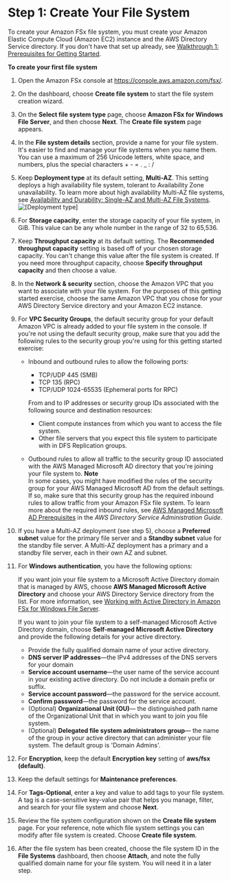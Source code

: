 # Step 1: Create Your File System<a name="getting-started-step1"></a>

To create your Amazon FSx file system, you must create your Amazon Elastic Compute Cloud \(Amazon EC2\) instance and the AWS Directory Service directory\. If you don't have that set up already, see [Walkthrough 1: Prerequisites for Getting Started](walkthrough01-prereqs.md)\. 

**To create your first file system**

1. Open the Amazon FSx console at [https://console\.aws\.amazon\.com/fsx/](https://console.aws.amazon.com/fsx/)\.

1. On the dashboard, choose **Create file system** to start the file system creation wizard\.

1. On the **Select file system type** page, choose **Amazon FSx for Windows File Server**, and then choose **Next**\. The **Create file system** page appears\.

1. In the **File system details** section, provide a name for your file system\. It's easier to find and manage your file systems when you name them\. You can use a maximum of 256 Unicode letters, white space, and numbers, plus the special characters \+ \- = \. \_ : /

1. Keep **Deployment type** at its default setting, **Multi\-AZ**\. This setting deploys a high availability file system, tolerant to Availability Zone unavailability\. To learn more about high availability Multi\-AZ file systems, see [Availability and Durability: Single\-AZ and Multi\-AZ File Systems](high-availability-multiAZ.md)\.  
![\[Deployment type\]](http://docs.aws.amazon.com/fsx/latest/WindowsGuide/images/MAZ-deploy-type-create.png)

1. For **Storage capacity**, enter the storage capacity of your file system, in GiB\. This value can be any whole number in the range of 32 to 65,536\.

1. Keep **Throughput capacity** at its default setting\. The **Recommended throughput capacity** setting is based off of your chosen storage capacity\. You can't change this value after the file system is created\. If you need more throughput capacity, choose **Specify throughput capacity** and then choose a value\.

1. In the **Network & security** section, choose the Amazon VPC that you want to associate with your file system\. For the purposes of this getting started exercise, choose the same Amazon VPC that you chose for your AWS Directory Service directory and your Amazon EC2 instance\.

1. <a name="security_group_setup"></a>For **VPC Security Groups**, the default security group for your default Amazon VPC is already added to your file system in the console\. If you're not using the default security group, make sure that you add the following rules to the security group you're using for this getting started exercise:
   + Inbound and outbound rules to allow the following ports:
     + TCP/UDP 445 \(SMB\)
     + TCP 135 \(RPC\)
     + TCP/UDP 1024\-65535 \(Ephemeral ports for RPC\)

     From and to IP addresses or security group IDs associated with the following source and destination resources:
     + Client compute instances from which you want to access the file system\.
     + Other file servers that you expect this file system to participate with in DFS Replication groups\.
   + Outbound rules to allow all traffic to the security group ID associated with the AWS Managed Microsoft AD directory that you're joining your file system to\.
**Note**  
In some cases, you might have modified the rules of the security group for your AWS Managed Microsoft AD from the default settings\. If so, make sure that this security group has the required inbound rules to allow traffic from your Amazon FSx file system\. To learn more about the required inbound rules, see [AWS Managed Microsoft AD Prerequisites](https://docs.aws.amazon.com/directoryservice/latest/admin-guide/ms_ad_getting_started_prereqs.html) in the *AWS Directory Service Administration Guide*\.

1. If you have a Multi\-AZ deployment \(see step 5\), choose a **Preferred subnet** value for the primary file server and a **Standby subnet** value for the standby file server\. A Multi\-AZ deployment has a primary and a standby file server, each in their own AZ and subnet\. 

1. For **Windows authentication**, you have the following options:

   If you want join your file system to a Microsoft Active Directory domain that is managed by AWS, choose **AWS Managed Microsoft Active Directory** and choose your AWS Directory Service directory from the list\. For more information, see [Working with Active Directory in Amazon FSx for Windows File Server](aws-ad-integration-fsxW.md)\.

   If you want to join your file system to a self\-managed Microsoft Active Directory domain, choose **Self\-managed Microsoft Active Directory** and provide the following details for your active directory\.
   + Provide the fully qualified domain name of your active directory\.
   + **DNS server IP addresses**—the IPv4 addresses of the DNS servers for your domain
   + **Service account username**—the user name of the service account in your existing active directory\. Do not include a domain prefix or suffix\. 
   + **Service account password**—the password for the service account\.
   + **Confirm password**—the password for the service account\.
   + \(Optional\) **Organizational Unit \(OU\)**— the distinguished path name of the Organizational Unit that in which you want to join you file system\.
   + \(Optional\) **Delegated file system administrators group**— the name of the group in your active directory that can administer your file system\. The default group is 'Domain Admins'\.

1. For **Encryption**, keep the default **Encryption key** setting of **aws/fsx \(default\)**\.

1. Keep the default settings for **Maintenance preferences**\.

1. For **Tags\-Optional**, enter a key and value to add tags to your file system\. A tag is a case\-sensitive key\-value pair that helps you manage, filter, and search for your file system and choose **Next**\.

1. Review the file system configuration shown on the **Create file system** page\. For your reference, note which file system settings you can modify after file system is created\. Choose **Create file system**\. 

1. After the file system has been created, choose the file system ID in the **File Systems** dashboard, then choose **Attach**, and note the fully qualified domain name for your file system\. You will need it in a later step\.